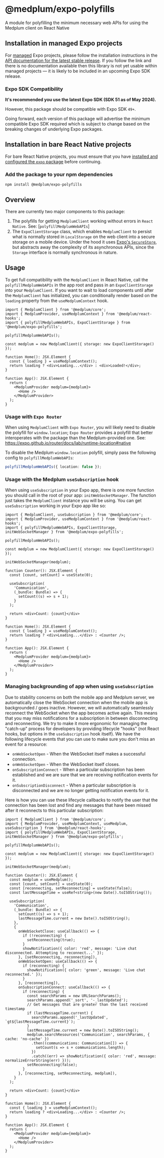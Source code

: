 # @medplum/expo-polyfills

A module for polyfilling the minimum necessary web APIs for using the Medplum client on React Native

## Installation in managed Expo projects

For [managed](https://docs.expo.dev/archive/managed-vs-bare/) Expo projects, please follow the installation instructions in the [API documentation for the latest stable release](#api-documentation). If you follow the link and there is no documentation available then this library is not yet usable within managed projects &mdash; it is likely to be included in an upcoming Expo SDK release.

### Expo SDK Compatibility

**It's recommended you use the latest Expo SDK (SDK 51 as of May 2024).**

However, this package should be compatible with Expo SDK `49+`. 

Going forward, each version of this package will advertise the minimum compatible Expo SDK required which is subject to change based on the breaking changes of underlying Expo packages.

## Installation in bare React Native projects

For bare React Native projects, you must ensure that you have [installed and configured the `expo` package](https://docs.expo.dev/bare/installing-expo-modules/) before continuing.

### Add the package to your npm dependencies

```
npm install @medplum/expo-polyfills
```

## Overview

There are currently two major components to this package:
1. The polyfills for getting `MedplumClient` working without errors in `React Native`. See: [`polyfillMedplumWebAPIs`]
2. The `ExpoClientStorage` class, which enables `MedplumClient` to persist what is normally stored in `LocalStorage` on the web client into a secure storage on a mobile device. Under the hood it uses [Expo's `SecureStore`](https://docs.expo.dev/versions/latest/sdk/securestore/), but abstracts away the complexity of its asynchronous APIs, since the `Storage` interface is normally synchronous in nature.

## Usage

To get full compatibility with the `MedplumClient` in React Native, call the `polyfillMedplumWebAPIs` in the app root and pass in an `ExpoClientStorage` into your `MedplumClient`.
If you want to wait to load components until after the `MedplumClient` has initialized, you can conditionally render based on the `loading` property from the `useMedplumContext` hook.

```tsx
import { MedplumClient } from '@medplum/core';
import { MedplumProvider, useMedplumContext } from '@medplum/react-hooks';
import { polyfillMedplumWebAPIs, ExpoClientStorage } from '@medplum/expo-polyfills';

polyfillMedplumWebAPIs();

const medplum = new MedplumClient({ storage: new ExpoClientStorage() });

function Home(): JSX.Element {
  const { loading } = useMedplumContext();
  return loading ? <div>Loading...</div> : <div>Loaded!</div>;
}

function App(): JSX.Element {
  return (
    <MedplumProvider medplum={medplum}>
      <Home />
    </MedplumProvider>
  );
}
```

### Usage with `Expo Router`
When using `MedplumClient` with `Expo Router`, you will likely need to disable the polyfill for `window.location`; `Expo Router` provides a polyfill that better interoperates with the package than the Medplum-provided one. See: https://expo.github.io/router/docs/lab/runtime-location#native

To disable the Medplum `window.location` polyfill, simply pass the following config to `polyfillMedplumWebAPIs`:

```ts
polyfillMedplumWebAPIs({ location: false });
```

### Usage with the Medplum `useSubscription` hook

When using `useSubscription` in your Expo app, there is one more function you should call in the root of your app: `initWebSocketManager`.
The function just takes the `MedplumClient` instance you will be using. You can get `useSubscription` working in your Expo app like so:

```tsx
import { MedplumClient, useSubscription } from '@medplum/core';
import { MedplumProvider, useMedplumContext } from '@medplum/react-hooks';
import { polyfillMedplumWebAPIs, ExpoClientStorage, initWebSocketManager } from '@medplum/expo-polyfills';

polyfillMedplumWebAPIs();

const medplum = new MedplumClient({ storage: new ExpoClientStorage() });

initWebSocketManager(medplum);

function Counter(): JSX.Element {
  const [count, setCount] = useState(0);

  useSubscription(
    'Communication',
    (_bundle: Bundle) => {
      setCount((s) => s + 1);
    }
  );

  return <div>Count: {count}</div>
}

function Home(): JSX.Element {
  const { loading } = useMedplumContext();
  return loading ? <div>Loading...</div> : <Counter />;
}

function App(): JSX.Element {
  return (
    <MedplumProvider medplum={medplum}>
      <Home />
    </MedplumProvider>
  );
}
```

### Managing backgrounding of app when using `useSubscription`

Due to stability concerns on both the mobile app and Medplum server, we automatically close the WebSocket connection when the mobile app is backgrounded / goes inactive. However, we will automatically seamlessly reconnect the WebSocket when the app becomes active again. This means that you may miss notifications for a subscription in between disconnecting and reconnecting. We try to make it more ergonomic for managing the "catch-up" process for developers by providing lifecycle "hooks" (not React hooks, but options in the `useSubscription` hook itself). We have the following lifecycle events that you can use to make sure you don't miss an event for a resource:

- `onWebSocketOpen` - When the WebSocket itself makes a successful connection.
- `onWebSocketOpen` - When the WebSocket itself closes.
- `onSubscriptionConnect` - When a particular subscription has been established and we are sure that we are receiving notification events for it.
- `onSubscriptionDisconnect` - When a particular subscription is disconnected and we are no longer getting notification events for it.

Here is how you can use these lifecycle callbacks to notify the user that the connection has been lost and find any messages that have been missed after it reconnects to this particular subscription:

```tsx
import { MedplumClient } from '@medplum/core';
import { MedplumProvider, useMedplumContext, useMedplum, useSubscription } from '@medplum/react-hooks';
import { polyfillMedplumWebAPIs, ExpoClientStorage, initWebSocketManager } from '@medplum/expo-polyfills';

polyfillMedplumWebAPIs();

const medplum = new MedplumClient({ storage: new ExpoClientStorage() });

initWebSocketManager(medplum);

function Counter(): JSX.Element {
  const medplum = useMedplum();
  const [count, setCount] = useState(0);
  const [reconnecting, setReconnecting] = useState(false);
  const lastMessageTime = useRef<string>(new Date().toISOString());

  useSubscription(
    'Communication',
    (_bundle: Bundle) => {
      setCount((s) => s + 1);
      lastMessageTime.current = new Date().toISOString();
    },
    {
      onWebSocketClose: useCallback(() => {
        if (!reconnecting) {
          setReconnecting(true);
        }
        showNotification({ color: 'red', message: 'Live chat disconnected. Attempting to reconnect...' });
      }, [setReconnecting, reconnecting]),
      onWebSocketOpen: useCallback(() => {
        if (reconnecting) {
          showNotification({ color: 'green', message: 'Live chat reconnected.' });
        }
      }, [reconnecting]),
      onSubscriptionConnect: useCallback(() => {
        if (reconnecting) {
          const searchParams = new URLSearchParams();
          searchParams.append('_sort', '-_lastUpdated');
          // Get messages that are greater than the last received timestamp
          if (lastMessageTime.current) {
            searchParams.append('_lastUpdated', `gt${lastMessageTime.current}`);
          }
          lastMessageTime.current = new Date().toISOString();
          medplum.searchResources('Communication', searchParams, { cache: 'no-cache' })
            .then((communications: Communication[]) => {
              setCount(s => s + communications.length);
            })
            .catch((err) => showNotification({ color: 'red', message: normalizeErrorString(err) }));
          setReconnecting(false);
        }
      }, [reconnecting, setReconnecting, medplum]),
    }
  );

  return <div>Count: {count}</div>
}

function Home(): JSX.Element {
  const { loading } = useMedplumContext();
  return loading ? <div>Loading...</div> : <Counter />;
}

function App(): JSX.Element {
  return (
    <MedplumProvider medplum={medplum}>
      <Home />
    </MedplumProvider>
  );
}
```
